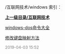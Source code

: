 /互联网技术/windows 索引：


**[上一级目录/互联网技术](/互联网技术/index.md)**

[windows-dos命令大全](/互联网技术/windows/windows-dos命令大全.md)

[修改键盘映射方法](/互联网技术/windows/修改键盘映射方法.md)


<font size=2 color='grey'> 2019-04-03 15:52 </font>